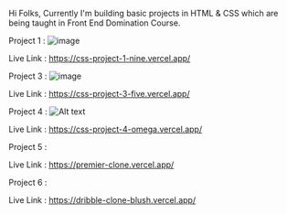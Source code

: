 Hi Folks,
Currently I'm building basic projects in HTML & CSS which are being taught in Front End Domination Course.

Project 1 : 
![image](https://github.com/Dhruvmehta1311/Frontend-Domination/assets/99068087/bac49738-baee-4997-bac6-6422285e39a5)

Live Link : https://css-project-1-nine.vercel.app/

Project 3 :
![image](https://github.com/Dhruvmehta1311/Frontend-Domination/assets/99068087/1b508d0d-e148-4642-aa76-cc1d2942b167)

Live Link : https://css-project-3-five.vercel.app/

Project 4 :
![Alt text](<Project 4 - Brave 2024-01-24 18-31-12.gif>)

Live Link : https://css-project-4-omega.vercel.app/

Project 5 :

Live Link : https://premier-clone.vercel.app/

Project 6 :

Live Link : https://dribble-clone-blush.vercel.app/
